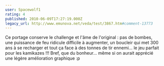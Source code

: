```yaml
---
user: Spacewolf1
rating: 4
published: 2010-06-09T17:27:19.000Z
legacy_url: http://www.emunova.net/veda/test/3867.htm#comment-13773
---
```

Ce portage conserve le challenge et l'âme de l'original : pas de bombes, une puissance de feu ridicule difficile à augmenter, un boucleir qui met 300 ans à se recharger et tout ça face à des tonnes de tir ennemi... le jeu parfait pour les kamikazes !!! Bref, que du bonheur... même si on aurait apprécié une légère amélioration graphique :p
